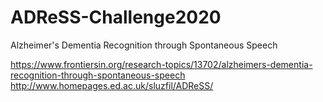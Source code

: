 # ADReSS-Challenge2020
Alzheimer's Dementia Recognition through Spontaneous Speech

https://www.frontiersin.org/research-topics/13702/alzheimers-dementia-recognition-through-spontaneous-speech
http://www.homepages.ed.ac.uk/sluzfil/ADReSS/
